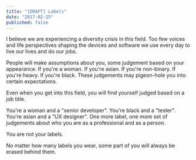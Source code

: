 ```yaml
---
title: "[DRAFT] Labels"
date: "2017-02-25"
published: false
---
```


I believe we are experiencing a diversity crisis in this field. Too few voices and life perspectives shaping the devices and software we use every day to live our lives and do our jobs.

People will make assumptions about you, some judgement based on your appearance. If you're a woman. If you're asian. If you're non-binary. If you're heavy. If you're black. These judgements may pigeon-hole you into certain expectations.

Even when you get into this field, you will find yourself judged based on a job title.

You're a woman and a "senior developer". You're black and a "tester". You're asian and a "UX designer". One more label, one more set of judgements about who you are as a professional and as a person.

You are not your labels.

No matter how many labels you wear, some part of you will always be erased behind them.
